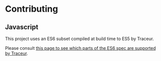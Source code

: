 # Contributing

## Javascript

This project uses an ES6 subset compiled at build time to ES5 by Traceur.

Please consult [this page to see which parts of the ES6 spec are supported by Traceur](https://github.com/google/traceur-compiler/wiki/LanguageFeatures).
